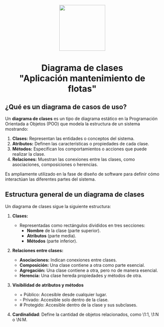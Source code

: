 <p align='center'>
  <img src='https://github.com/user-attachments/assets/899a06d7-01dd-4f33-b0cf-48b36b632b6f' height="150">
</p>

<h1 align='center'>
  Diagrama de clases
  <br>
  "Aplicación mantenimiento de flotas"
</h1>

## ¿Qué es un diagrama de casos de uso?

Un **diagrama de clases** es un tipo de diagrama estático en la Programación Orientada a Objetos (POO) que modela la estructura de un sistema mostrando:

  1. **Clases:** Representan las entidades o conceptos del sistema.<br>
  2. **Atributos:** Definen las características o propiedades de cada clase.<br>
  3. **Métodos:** Especifican los comportamientos o acciones que puede realizar la clase.<br>
  4. **Relaciones:** Muestran las conexiones entre las clases, como asociaciones, composiciones o herencias.<br>
  
Es ampliamente utilizado en la fase de diseño de software para definir cómo interactúan las diferentes partes del sistema.<br>

## Estructura general de un diagrama de clases
Un diagrama de clases sigue la siguiente estructura:

1. **Clases:**
   + Representadas como rectángulos divididos en tres secciones:
     + **Nombre** de la clase (parte superior).
     + **Atributos** (parte media).
     + **Métodos** (parte inferior).
       
2. **Relaciones entre clases:**
   + **Asociaciones:** Indican conexiones entre clases.
   + **Composición:** Una clase contiene a otra como parte esencial.
   + **Agregación:** Una clase contiene a otra, pero no de manera esencial.
   + **Herencia:** Una clase hereda propiedades y métodos de otra.
  
3. **Visibilidad de atributos y métodos**
   + \+ Público: Accesible desde cualquier lugar.
   + \- Privado: Accesible solo dentro de la clase.
   + \# Protegido: Accesible dentro de la clase y sus subclases.

4. **Cardinalidad**: Define la cantidad de objetos relacionados, como \1:1, \1:N o \N:M.
